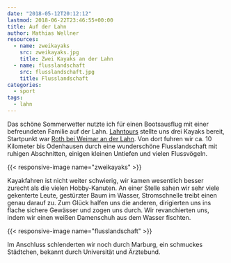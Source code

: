 ```yaml
---
date: "2018-05-12T20:12:12"
lastmod: 2018-06-22T23:46:55+00:00
title: Auf der Lahn
author: Mathias Wellner
resources:
  - name: zweikayaks
    src: zweikayaks.jpg
    title: Zwei Kayaks an der Lahn
  - name: flusslandschaft
    src: flusslandschaft.jpg
    title: Flusslandschaft
categories:
  - sport
tags:
  - lahn
---
```


Das schöne Sommerwetter nutzte ich für einen Bootsausflug mit einer befreundeten Familie auf der Lahn. [Lahntours](http://www.lahntours.de/) stellte uns drei Kayaks bereit, Startpunkt war [Roth bei Weimar an der Lahn](https://de.wikipedia.org/wiki/Roth_(Weimar)). Von dort fuhren wir ca. 10 Kilometer bis Odenhausen durch eine wunderschöne Flusslandschaft mit ruhigen Abschnitten, einigen kleinen Untiefen und vielen Flussvögeln. 

<!--more-->

{{< responsive-image name="zweikayaks" >}}

Kayakfahren ist nicht weiter schwierig, wir kamen wesentlich besser zurecht als die vielen Hobby-Kanuten. An einer Stelle sahen wir sehr viele gekenterte Leute, gestürzter Baum im Wasser, Stromschnelle treibt einen genau darauf zu. Zum Glück halfen uns die anderen, dirigierten uns ins flache sichere Gewässer und zogen uns durch. Wir revanchierten uns, indem wir einen weißen Damenschuh aus dem Wasser fischten. 

{{< responsive-image name="flusslandschaft" >}}

Im Anschluss schlenderten wir noch durch Marburg, ein schmuckes Städtchen, bekannt durch Universität und Ärztebund. 
